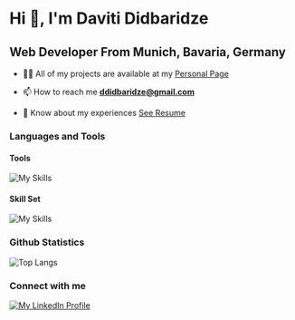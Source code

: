 # Hi 👋, I'm Daviti Didbaridze

## Web Developer From Munich, Bavaria, Germany

- 👨‍💻 All of my projects are available at my [Personal Page][personalPage]

- 📫 How to reach me **[ddidbaridze@gmail.com](mailto:ddidbaridze@gmail.com)**

- 📄 Know about my experiences [See Resume][linkToResume]

### Languages and Tools

#### Tools

![My Skills](https://skillicons.dev/icons?i=vscode,linux,bash,figma,netlify,md,github,git&theme=light)

#### Skill Set

![My Skills](https://skillicons.dev/icons?i=css,sass,html,js,ts,react,vue,nextjs,nodejs&theme=light)

### Github Statistics

![Top Langs](https://github-readme-stats-git-masterrstaa-rickstaa.vercel.app/api?username=Didbar&layout=compact)

### Connect with me

[![My LinkedIn Profile][linkedInImage]][linkedInProfile]

[linkedInImage]: https://skillicons.dev/icons?i=linkedin
[linkedInProfile]: https://www.linkedin.com/in/daviti-didbaridze-bb5a58b5/ "Personal Profile"
[linkToResume]: https://drive.google.com/file/d/1ZuZEzaYnd6kIFyUrArFuU01VpuDnzq_w/view?usp=share_link "To My Resume"
[personalPage]: https://davit-didbaridze.netlify.app/ "To My Personal Page"
